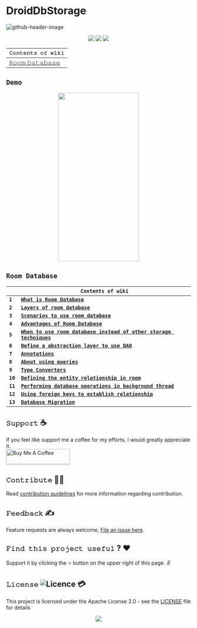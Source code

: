 # DroidDbStorage
![github-header-image](https://github.com/devrath/DroidDbStorage/assets/1456191/6801fc9b-5e35-40a9-b1df-412c37410fb8)

<p align="center">
<a><img src="https://img.shields.io/badge/Built%20Using-Kotlin-silver?style=for-the-badge&logo=kotlin"></a>
<a><img src="https://img.shields.io/badge/Built%20By-Android%20Studio-red?style=for-the-badge&logo=android%20studio"></a>  
<a><img src="https://img.shields.io/badge/Database-room%20persistence%20library-deeppink?style=for-the-badge&logo=Bitrise"></a>  
</p>

<div align="center">

| **`𝙲𝚘𝚗𝚝𝚎𝚗𝚝𝚜 𝚘𝚏 𝚠𝚒𝚔𝚒`** |
| ------------------------ |
| [𝚁𝚘𝚘𝚖 𝙳𝚊𝚝𝚊𝚋𝚊𝚜𝚎](https://github.com/devrath/DroidDbStorage/blob/main/README.md#room-database) |

</div>

## `Demo`

<p align="center">
<img src="https://github.com/devrath/DroidDbStorage/blob/main/assets/demos/Demo.gif" width="220" height="460"/>
</p>


## `Room Database`

<div align="center">

|   | **` Contents of wiki `** |
| - | ---------------------- |
| **`1`** | [**`What is Room Database`**](https://github.com/devrath/DroidDbStorage/wiki/Room-%E2%80%90-What-is-Room-Database) |
| **`2`**  | [**`Layers of room database`**](https://github.com/devrath/DroidDbStorage/wiki/Room-%E2%80%90-Layers-of-room-database) |
| **`3`**  | [**`Scenarios to use room database`**](https://github.com/devrath/DroidDbStorage/wiki/Room-%E2%80%90-Scenarios-to-use-room-database) |
| **`4`**  | [**`Advantages of Room Database`**](https://github.com/devrath/DroidDbStorage/wiki/Room-%E2%80%90-Advantages-of-Room-Database) |
| **`5`**  | [**`When to use room database instead of other storage techniques`**](https://github.com/devrath/DroidDbStorage/wiki/Room-%E2%80%90-When-to-use-room-database-instead-of-other-storage-techniques) |
|  **`6`** | [**`Define a abstraction layer to use DAO`**](https://github.com/devrath/verbose-room-database/wiki/Define-a-abstraction-layer-to-use-DAO) |
| **`7`** | [**`Annotations`**](https://github.com/devrath/DroidDbStorage/wiki/Room-%E2%80%90-Annotations) |
| **`8`** | [**`About using queries`**](https://github.com/devrath/verbose-room-database/wiki/About-using-queries) |
| **`9`** | [**`Type Converters`**](https://github.com/devrath/verbose-room-database/wiki/Type-Converters) |
| **`10`** | [**`Defining the entity relationship in room`**](https://github.com/devrath/verbose-room-database/wiki/Defining-the-entity-relationship-in-room) |
| **`11`** | [**`Performing database operations in background thread`**](https://github.com/devrath/verbose-room-database/wiki/Performing-database-operations-in-background-thread) |
| **`12`** | [**`Using foreign keys to establish relationship`**](https://github.com/devrath/DroidDbStorage/wiki/Room-%E2%80%90-Using-foreign-keys) |
| **`13`** | [**`Database Migration`**](https://github.com/devrath/verbose-room-database/wiki/Database-Migration) |

</div>


## **`𝚂𝚞𝚙𝚙𝚘𝚛𝚝`** ☕
If you feel like support me a coffee for my efforts, I would greatly appreciate it.</br>
<a href="https://www.buymeacoffee.com/devrath" target="_blank"><img src="https://www.buymeacoffee.com/assets/img/custom_images/yellow_img.png" alt="Buy Me A Coffee" style="height: 41px !important;width: 174px !important;box-shadow: 0px 3px 2px 0px rgba(190, 190, 190, 0.5) !important;-webkit-box-shadow: 0px 3px 2px 0px rgba(190, 190, 190, 0.5) !important;" ></a>

## **`𝙲𝚘𝚗𝚝𝚛𝚒𝚋𝚞𝚝𝚎`** 🙋‍♂️
Read [contribution guidelines](CONTRIBUTING.md) for more information regarding contribution.

## **`𝙵𝚎𝚎𝚍𝚋𝚊𝚌𝚔`** ✍️ 
Feature requests are always welcome, [File an issue here](https://github.com/devrath/DroidDbStorage/issues/new).

## **`𝙵𝚒𝚗𝚍 𝚝𝚑𝚒𝚜 𝚙𝚛𝚘𝚓𝚎𝚌𝚝 𝚞𝚜𝚎𝚏𝚞𝚕`** ? ❤️
Support it by clicking the ⭐ button on the upper right of this page. ✌️

## **`𝙻𝚒𝚌𝚎𝚗𝚜𝚎`** ![Licence](https://img.shields.io/github/license/google/docsy) :credit_card:
This project is licensed under the Apache License 2.0 - see the [LICENSE](https://github.com/devrath/DroidDbStorage/blob/main/LICENSE) file for details


<p align="center">
<a><img src="https://forthebadge.com/images/badges/built-for-android.svg"></a>
</p>
